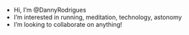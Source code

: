 - Hi, I’m @DannyRodrigues
- I’m interested in running, meditation, technology, astonomy
- I’m looking to collaborate on anything!

<!---
DannyRodrigues/DannyRodrigues is a ✨ special ✨ repository because its `README.md` (this file) appears on your GitHub profile.
You can click the Preview link to take a look at your changes.
--->
